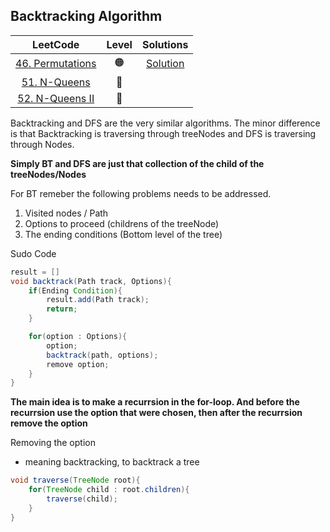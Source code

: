 ## Backtracking Algorithm

|                            LeetCode                             | Level |                                               Solutions                                                |
| :-------------------------------------------------------------: | :---: | :----------------------------------------------------------------------------------------------------: |
| [46. Permutations](https://leetcode.com/problems/permutations/) |  🟠   | [Solution](https://github.com/NemoGW/CS_Notes/blob/main/Leetcode/DFS%20%26%20BFS/BT-DFS-LeetCode46.md) |
|     [51. N-Queens](https://leetcode.com/problems/n-queens/)     |  🔴   |
|  [52. N-Queens II](https://leetcode.com/problems/n-queens-ii/)  |  🔴   |

Backtracking and DFS are the very similar algorithms. The minor difference is that Backtracking is traversing through treeNodes and DFS is traversing through Nodes.

**Simply BT and DFS are just that collection of the child of the treeNodes/Nodes**

For BT remeber the following problems needs to be addressed.

1. Visited nodes / Path
2. Options to proceed (childrens of the treeNode)
3. The ending conditions (Bottom level of the tree)

Sudo Code

```java
result = []
void backtrack(Path track, Options){
    if(Ending Condition){
        result.add(Path track);
        return;
    }

    for(option : Options){
        option;
        backtrack(path, options);
        remove option;
    }
}
```

**The main idea is to make a recurrsion in the for-loop. And before the recurrsion use the option that were chosen, then after the recurrsion remove the option**

Removing the option

- meaning backtracking, to backtrack a tree

```java
void traverse(TreeNode root){
    for(TreeNode child : root.children){
        traverse(child);
    }
}
```
